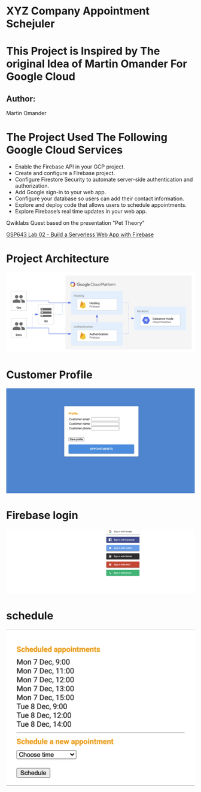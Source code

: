 # XYZ Company Appointment Schejuler

# This Project is Inspired by The original Idea of Martin Omander For Google Cloud
## Author: 
Martin Omander


# The Project Used The Following Google Cloud Services

* Enable the Firebase API in your GCP project.
* Create and configure a Firebase project.
* Configure Firestore Security to automate server-side authentication and authorization.
* Add Google sign-in to your web app.
* Configure your database so users can add their contact information.
* Explore and deploy code that allows users to schedule appointments.
* Explore Firebase’s real time updates in your web app. 

Qwiklabs Quest based on the presentation "Pet Theory"

[GSP643 Lab 02 - Build a Serverless Web App with Firebase](https://google.qwiklabs.com/catalog_lab/2166)

# Project Architecture

![Architecture](images/Archtacture.png "xyz")

# Customer Profile
![Customer Profile](images/Customerprofile.png "xyz")

# Firebase login
![Firebase login](images/Firebaselogin.png "xyz")

# schedule 
![schedule ](images/scheduled.png "xyz")
